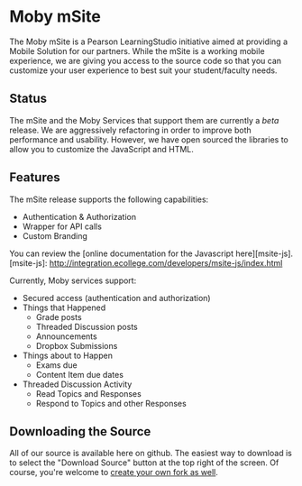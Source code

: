 Moby mSite
================

The Moby mSite is a Pearson LearningStudio initiative aimed at providing a Mobile Solution
for our partners.  While the mSite is a working mobile experience, we are giving you access
to the source code so that you can customize your user experience to best suit your
student/faculty needs.


Status
------
The mSite and the Moby Services that support them are currently a *beta* release.   We are 
aggressively refactoring in order to improve both performance and usability.  However, we
have open sourced the libraries to allow you to customize the JavaScript and HTML.


Features
--------
The mSite release supports the following capabilities:

- Authentication & Authorization
- Wrapper for API calls
- Custom Branding

You can review the [online documentation for the Javascript here][msite-js].
[msite-js]: http://integration.ecollege.com/developers/msite-js/index.html 


Currently, Moby services support:

- Secured access (authentication and authorization)
- Things that Happened
   - Grade posts
   - Threaded Discussion posts
   - Announcements
   - Dropbox Submissions
- Things about to Happen
   - Exams due
   - Content Item due dates
- Threaded Discussion Activity
   - Read Topics and Responses
   - Respond to Topics and other Responses


Downloading the Source
----------------------

All of our source is available here on github.  The easiest way to download is to select the "Download Source" 
button at the top right of the screen.  Of course, you're welcome to [create your own fork as well][fork-help].

[fork-help]: http://help.github.com/forking/


